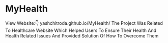 # MyHealth
View Website:👇 
yashchitroda.github.io/MyHealth/
The Project Was Related To Healthcare Website Which Helped Users To Ensure Their Health And Health Related Issues And Provided Solution Of How To Overcome Them
